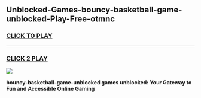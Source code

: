 
## Unblocked-Games-bouncy-basketball-game-unblocked-Play-Free-otmnc
<h3>
<a href="https://premium76.site?title=bouncy-basketball-game-unblocked&ref=19M">CLICK TO PLAY</a></h3>
<hr>

<h3>
<a href="https://premium76.site?title=bouncy-basketball-game-unblocked&ref=19M">CLICK 2 PLAY</a>
  
</h3>

<a href="https://premium76.site?title=bouncy-basketball-game-unblocked&ref=19M"><img src="https://clearcache.store/games.png"></a>


**bouncy-basketball-game-unblocked games unblocked: Your Gateway to Fun and Accessible Online Gaming**
